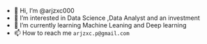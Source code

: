 - 👋 Hi, I’m @arjzxc000
- 👀 I’m interested in Data Science ,Data Analyst and an investment
- 🌱 I’m currently learning Machine Leaning and Deep learning
- 📫 How to reach me `arjzxc.p@gmail.com`

<!---
arjzxc000/arjzxc000 is a ✨ special ✨ repository because its `README.md` (this file) appears on your GitHub profile.
You can click the Preview link to take a look at your changes.
--->
